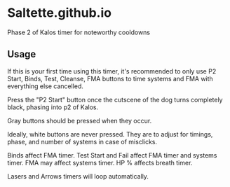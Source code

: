 # Saltette.github.io

Phase 2 of Kalos timer for noteworthy cooldowns

## Usage

If this is your first time using this timer, it's recommended to only use P2 Start, Binds, Test, Cleanse, FMA buttons to time systems and FMA with everything else cancelled.

Press the "P2 Start" button once the cutscene of the dog turns completely black, phasing into p2 of Kalos.

Gray buttons should be pressed when they occur.

Ideally, white buttons are never pressed. They are to adjust for timings, phase, and number of systems in case of misclicks.

Binds affect FMA timer. Test Start and Fail affect FMA timer and systems timer. FMA may affect systems timer. HP % affects breath timer.

Lasers and Arrows timers will loop automatically.
